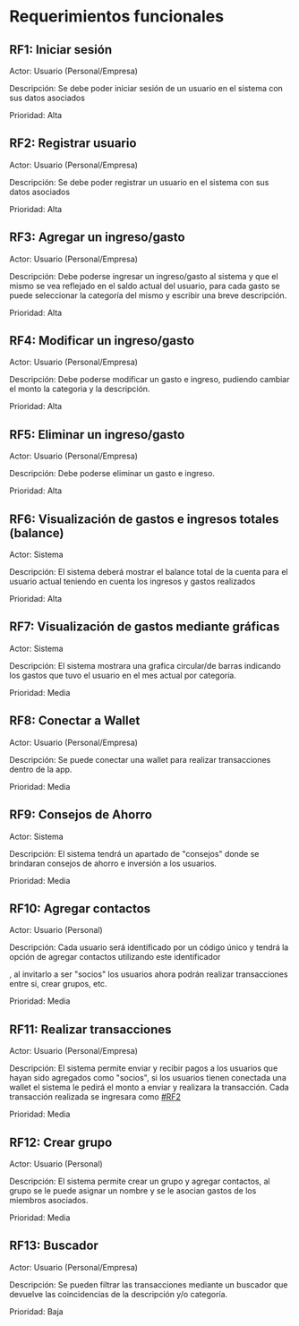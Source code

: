 # Requerimientos funcionales

## RF1: Iniciar sesión

Actor: Usuario (Personal/Empresa)

Descripción: Se debe poder iniciar sesión de un usuario en el sistema con sus datos asociados

Prioridad: Alta

## RF2: Registrar usuario

Actor: Usuario (Personal/Empresa)

Descripción: Se debe poder registrar un usuario en el sistema con sus datos asociados

Prioridad: Alta

## RF3: Agregar un ingreso/gasto

Actor: Usuario (Personal/Empresa)

Descripción: Debe poderse ingresar un ingreso/gasto al sistema y que el mismo se vea reflejado en el saldo actual del usuario, para cada gasto se puede seleccionar la categoría del mismo y escribir una breve descripción.

Prioridad: Alta

## RF4: Modificar un ingreso/gasto

Actor: Usuario (Personal/Empresa)

Descripción: Debe poderse modificar un gasto e ingreso, pudiendo cambiar el monto la categoria y la descripción.

Prioridad: Alta

## RF5: Eliminar un ingreso/gasto

Actor: Usuario (Personal/Empresa)

Descripción: Debe poderse eliminar un gasto e ingreso.

Prioridad: Alta

## RF6: Visualización de gastos e ingresos totales (balance)

Actor: Sistema

Descripción: El sistema deberá mostrar el balance total de la cuenta para el usuario actual teniendo en cuenta los ingresos y gastos realizados

Prioridad: Alta

## RF7: Visualización de gastos mediante gráficas

Actor: Sistema

Descripción: El sistema mostrara una grafica circular/de barras indicando los gastos que tuvo el usuario en el mes actual por categoría.

Prioridad: Media

## RF8: Conectar a Wallet

Actor: Usuario (Personal/Empresa)

Descripción: Se puede conectar una wallet para realizar transacciones dentro de la app.

Prioridad: Media

## RF9: Consejos de Ahorro

Actor: Sistema

Descripción: El sistema tendrá un apartado de "consejos" donde se brindaran consejos de ahorro e inversión a los usuarios.

Prioridad: Media

## RF10: Agregar contactos

Actor: Usuario (Personal)

Descripción: Cada usuario será identificado por un código único y tendrá la opción de agregar contactos utilizando este identificador

, al invitarlo a ser "socios" los usuarios ahora podrán realizar transacciones entre si, crear grupos, etc.

Prioridad: Media

## RF11: Realizar transacciones

Actor: Usuario (Personal/Empresa)

Descripción: El sistema permite enviar y recibir pagos a los usuarios que hayan sido agregados como "socios", si los usuarios tienen conectada una wallet el sistema le pedirá el monto a enviar y realizara la transacción. Cada transacción realizada se ingresara como [#RF2](rf.md#rf2-agregar-un-ingreso-gasto)

Prioridad: Media

## RF12: Crear grupo

Actor: Usuario (Personal)

Descripción: El sistema permite crear un grupo y agregar contactos, al grupo se le puede asignar un nombre y se le asocian gastos de los miembros asociados.

Prioridad: Media

## RF13: Buscador

Actor: Usuario (Personal/Empresa)

Descripción: Se pueden filtrar las transacciones mediante un buscador que devuelve las coincidencias de la descripción y/o categoría.

Prioridad: Baja



